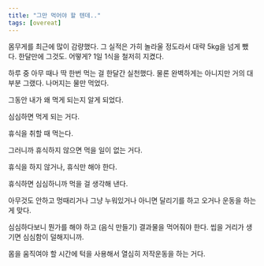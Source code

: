 ```yaml
---
title: "그만 먹어야 할 텐데.."
tags: [overeat]
---
```


몸무게를 최근에 많이 감량했다. 그 실적은 가히 놀라울 정도라서 대략 5kg을 넘게 뺐다. 한달만에 그것도. 어떻게? 1일 1식을 철저히 지켰다.

하루 중 아무 때나 딱 한번 먹는 걸 한달간 실천했다. 물론 완벽하게는 아니지만 거의 대부분 그랬다. 나머지는 물만 먹었다.

그동안 내가 왜 먹게 되는지 알게 되었다. 

심심하면 먹게 되는 거다.

휴식을 취할 때 먹는다.

그러니까 휴식하지 않으면 먹을 일이 없는 거다.

휴식을 하지 않거나, 휴식만 해야 한다.

휴식하면 심심하니까 먹을 걸 생각해 낸다.

아무것도 안하고 멍때리거나 그냥 누워있거나 아니면 달리기를 하고 오거나 운동을 하는 게 맞다.

심심하다보니 뭔가를 해야 하고 (음식 만들기) 결과물을 먹어줘야 한다. 씹을 거리가 생기면 심심함이 덜해지니까.

몸을 움직여야 할 시간에 턱을 사용해서 열심히 저작운동을 하는 거다. 